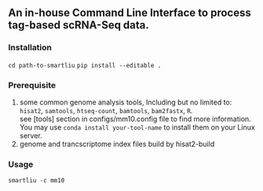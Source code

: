 ## An in-house Command Line Interface to process tag-based scRNA-Seq data.

### Installation
`cd path-to-smartliu`
`pip install --editable .`
### Prerequisite
1. some common genome analysis tools, Including but no limited to: `hisat2`, `samtools`, `htseq-count`, `bamtools`, `bam2fastx`, `R`.   
see [tools] section in configs/mm10.config file to find more information.   
You may use `conda install your-tool-name` to install them on your Linux server.
2. genome and trancscriptome index files build by hisat2-build
### Usage
`smartliu -c mm10`
